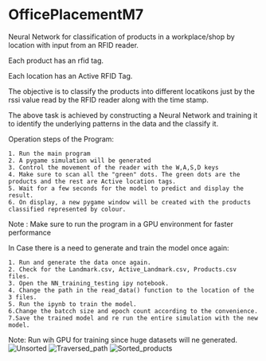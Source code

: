 # OfficePlacementM7

Neural Network for classification of products in a workplace/shop by location with input from an RFID reader.

Each product has an rfid tag.

Each location has an Active RFID Tag.

The objective is to classify the products into different locatikons just by the rssi value read by the RFID reader along with the time stamp.


The above task is achieved by constructing a Neural Network and training it to identify the underlying patterns in the data and the classify it.


Operation steps of the Program:  

    1. Run the main program
    2. A pygame simulation will be generated
    3. Control the movement of the reader with the W,A,S,D keys
    4. Make sure to scan all the "green" dots. The green dots are the products and the rest are Active location tags.
    5. Wait for a few seconds for the model to predict and display the result.
    6. On display, a new pygame window will be created with the products classified represented by colour.

Note : Make sure to run the program in a GPU environment for faster performance


In Case there is a need to generate and train the model once again:

    1. Run and generate the data once again.
    2. Check for the Landmark.csv, Active_Landmark.csv, Products.csv files.
    3. Open the NN_training_testing ipy notebook.
    4. Change the path in the read_data() function to the location of the 3 files.
    5. Run the ipynb to train the model.
    6.Change the batcch size and epoch count according to the convenience.
    7.Save the trained model and re run the entire simulation with the new model.

Note: Run wih GPU for training since huge datasets will ne generated.
![Unsorted](https://github.com/JonathanCecil01/OfficePlacementM7/assets/82434403/ec4bde65-011f-421a-af83-27a4dcb81d74)
![Traversed_path](https://github.com/JonathanCecil01/OfficePlacementM7/assets/82434403/e4fda42d-5b3c-40a7-8ec3-ad2c92a8243e)
![Sorted_products](https://github.com/JonathanCecil01/OfficePlacementM7/assets/82434403/69648cf8-6e09-4855-b4a1-3a86194250ef)
